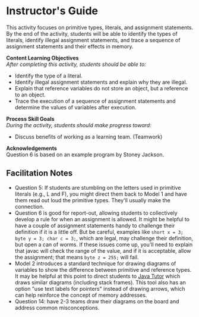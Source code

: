 # Instructor's Guide

This activity focuses on primitive types, literals, and assignment statements.
By the end of the activity, students will be able to identify the types of
literals, identify illegal assignment statements, and trace a sequence of
assignment statements and their effects in memory.

**Content Learning Objectives**  
*After completing this activity, students should be able to:*

* Identify the type of a literal.
* Identify illegal assignment statements and explain why they are illegal.
* Explain that reference variables do not store an object, but a reference to
  an object.
* Trace the execution of a sequence of assignment statements and determine the
  values of variables after execution.

**Process Skill Goals**  
*During the activity, students should make progress toward:*

* Discuss benefits of working as a learning team. (Teamwork)

**Acknowledgements**  
Question 6 is based on an example program by Stoney Jackson.


## Facilitation Notes

* Question 5: If students are stumbling on the letters used in primitive
  literals (e.g., L and F), you might direct them back to Model 1 and have
  them read out loud the primitive types. They'll usually make the connection.
* Question 6 is good for report-out, allowing students to collectively develop a
  rule for when an assignment is allowed. It might be helpful to have a couple
  of assignment statements handy to challenge their definition if it is a little
  off. But be careful, examples like `short x = 3; byte y = 3; char c = 3;`,
  which are legal, may challenge their definition, but open a can of worms.
  If these issues come up, you'll need to explain that javac will check the
  range of the value, and if it is acceptable, allow the assignment; that means
  `byte z = 255;` will fail.
* Model 2 introduces a standard technique for drawing diagrams of variables to
  show the difference between primitive and reference types. It may be helpful
  at this point to direct students to [Java Tutor](http://pythontutor.com/java.html)
  which draws similar diagrams (including stack frames). This tool also has an
  option "use text labels for pointers" instead of drawing arrows, which can
  help reinforce the concept of memory addresses.
* Question 14: have 2-3 teams draw their diagrams on the board and address
  common misconceptions.
